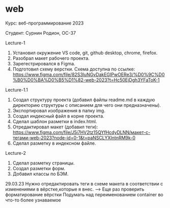 # web
Курс: веб-программирование 2023

Студент: Сурнин Родион, ОС-37

Lecture-1
1. Установил окружение VS code, git, github desktop, chrome, firefox.
2. Разобрал макет рабочего проекта.
3. Зарегестрировался в Figma.
4. Подготовил схему верстки. Схема доступна по ссылке: https://www.figma.com/file/82S3luNGvDakEGIPwOERe3/%D0%9C%D0%B0%D0%BA%D0%B5%D1%82-web-2023?t=Hc50EjDgh3YFaToK-1


Lecture-1.1
1. Создал структуру проекта (добавил файлы readme.md в каждую директорию структуры с описанием для чего они предназначены).
2. Экспортировал изображения в папку img.
3. Создал индексный файл в корне проекта.
4. Сделал шаблон разметки в index.html.
5. Отредактировал макет (добавил теги): https://www.figma.com/file/J5i7HV2tz15QYfHcdyDLNN/макет-с-тегами-web-2023?node-id=0-1&t=paNSCLYXIntnRM9k-0
6. Сделал разметку в индексном файле.

Lecture-2
1. Сделал разметку страницы.
2. Создал разметки форм.
3. Добавил классы по БЭМ.

29.03.23
Нужно отредактировать теги в схеме макета в соответствии с изменениями в вёрстке,которые я внес. -->
Еще раз проверить форматирование вёрстки
Подумать над переименованием container во что-то более узнаваемое